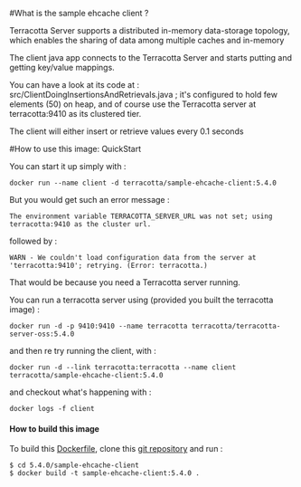 #What is the sample ehcache client ?

Terracotta Server supports a distributed in-memory data-storage topology, which enables the sharing of data among multiple caches and in-memory

The client java app connects to the Terracotta Server and starts putting and getting key/value mappings.

You can have a look at its code at : src/ClientDoingInsertionsAndRetrievals.java ; it's configured to hold few elements (50) on heap, and of course use the Terracotta server at terracotta:9410 as its clustered tier.

The client will either insert or retrieve values every 0.1 seconds


#How to use this image: QuickStart

You can start it up simply with :

    docker run --name client -d terracotta/sample-ehcache-client:5.4.0

But you would get such an error message :
    
    The environment variable TERRACOTTA_SERVER_URL was not set; using terracotta:9410 as the cluster url.

followed by :

    WARN - We couldn't load configuration data from the server at 'terracotta:9410'; retrying. (Error: terracotta.)


That would be because you need a Terracotta server running.

You can run a terracotta server using (provided you built the terracotta image) :

    docker run -d -p 9410:9410 --name terracotta terracotta/terracotta-server-oss:5.4.0

and then re try running the client, with :

    docker run -d --link terracotta:terracotta --name client terracotta/sample-ehcache-client:5.4.0
    
and checkout what's happening with :

    docker logs -f client


#### How to build this image

To build this [Dockerfile](https://github.com/Terracotta-OSS/docker/blob/master/5.4.0/server/Dockerfile), clone this [git repository](https://github.com/Terracotta-OSS/docker) and run :

    $ cd 5.4.0/sample-ehcache-client
    $ docker build -t sample-ehcache-client:5.4.0 .